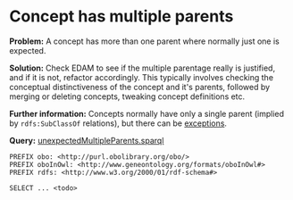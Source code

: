 # Concept has multiple parents

**Problem:** A concept has more than one parent where normally just one is expected.

**Solution:** Check EDAM to see if the multiple parentage really is justified, and if it is not,  refactor accordingly.  This typically involves checking the conceptual distinctiveness of the concept and it's parents, followed by merging or deleting concepts, tweaking concept definitions etc.

**Further information:** Concepts normally have only a single parent (implied by ```rdfs:SubClassOf``` relations), but there can be [exceptions](https://edamontologydocs.readthedocs.io/en/latest/editors_guide.html#hierarchy).

**Query:** [unexpectedMultipleParents.sparql](https://github.com/edamontology/edamverify/blob/master/queries/unexpectedMultipleParents.sparql)

```sparql
PREFIX obo: <http://purl.obolibrary.org/obo/>
PREFIX oboInOwl: <http://www.geneontology.org/formats/oboInOwl#>
PREFIX rdfs: <http://www.w3.org/2000/01/rdf-schema#>

SELECT ... <todo>
```
